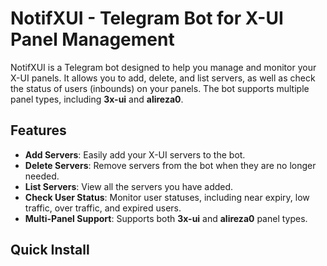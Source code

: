 # NotifXUI - Telegram Bot for X-UI Panel Management

NotifXUI is a Telegram bot designed to help you manage and monitor your X-UI panels. It allows you to add, delete, and list servers, as well as check the status of users (inbounds) on your panels. The bot supports multiple panel types, including **3x-ui** and **alireza0**.

## Features

- **Add Servers**: Easily add your X-UI servers to the bot.
- **Delete Servers**: Remove servers from the bot when they are no longer needed.
- **List Servers**: View all the servers you have added.
- **Check User Status**: Monitor user statuses, including near expiry, low traffic, over traffic, and expired users.
- **Multi-Panel Support**: Supports both **3x-ui** and **alireza0** panel types.

## Quick Install
